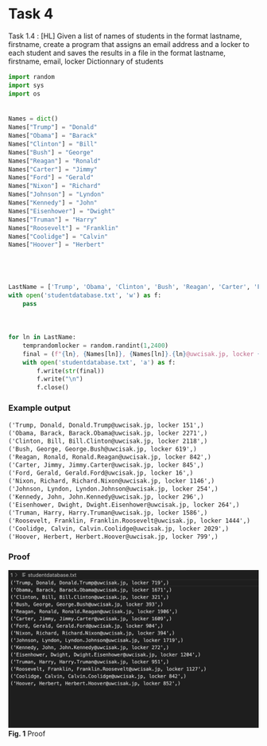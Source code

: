 # Task 4
Task 1.4 : [HL] Given a list of names of students in the format lastname, firstname, create a program that assigns an email address and a locker to each student and saves the results in a file in the format lastname, firstname, email, locker
Dictionnary of students
```.py
import random
import sys
import os


Names = dict()
Names["Trump"] = "Donald"
Names["Obama"] = "Barack"
Names["Clinton"] = "Bill"
Names["Bush"] = "George"
Names["Reagan"] = "Ronald"
Names["Carter"] = "Jimmy"
Names["Ford"] = "Gerald"
Names["Nixon"] = "Richard"
Names["Johnson"] = "Lyndon"
Names["Kennedy"] = "John"
Names["Eisenhower"] = "Dwight"
Names["Truman"] = "Harry"
Names["Roosevelt"] = "Franklin"
Names["Coolidge"] = "Calvin"
Names["Hoover"] = "Herbert"




LastName = ['Trump', 'Obama', 'Clinton', 'Bush', 'Reagan', 'Carter', 'Ford', 'Nixon', 'Johnson', 'Kennedy', 'Eisenhower', 'Truman', 'Roosevelt', 'Coolidge', 'Hoover']
with open('studentdatabase.txt', 'w') as f:
    pass



for ln in LastName:
    temprandomlocker = random.randint(1,2400)
    final = (f"{ln}, {Names[ln]}, {Names[ln]}.{ln}@uwcisak.jp, locker {temprandomlocker}"),
    with open('studentdatabase.txt', 'a') as f:
        f.write(str(final))
        f.write("\n")
        f.close()
```
### Example output
```
('Trump, Donald, Donald.Trump@uwcisak.jp, locker 151',)
('Obama, Barack, Barack.Obama@uwcisak.jp, locker 2271',)
('Clinton, Bill, Bill.Clinton@uwcisak.jp, locker 2118',)
('Bush, George, George.Bush@uwcisak.jp, locker 619',)
('Reagan, Ronald, Ronald.Reagan@uwcisak.jp, locker 842',)
('Carter, Jimmy, Jimmy.Carter@uwcisak.jp, locker 845',)
('Ford, Gerald, Gerald.Ford@uwcisak.jp, locker 16',)
('Nixon, Richard, Richard.Nixon@uwcisak.jp, locker 1146',)
('Johnson, Lyndon, Lyndon.Johnson@uwcisak.jp, locker 254',)
('Kennedy, John, John.Kennedy@uwcisak.jp, locker 296',)
('Eisenhower, Dwight, Dwight.Eisenhower@uwcisak.jp, locker 264',)
('Truman, Harry, Harry.Truman@uwcisak.jp, locker 1586',)
('Roosevelt, Franklin, Franklin.Roosevelt@uwcisak.jp, locker 1444',)
('Coolidge, Calvin, Calvin.Coolidge@uwcisak.jp, locker 2029',)
('Hoover, Herbert, Herbert.Hoover@uwcisak.jp, locker 799',)
```
### Proof
![](../../Images/task-1-4-proof.png)
 **Fig. 1** Proof